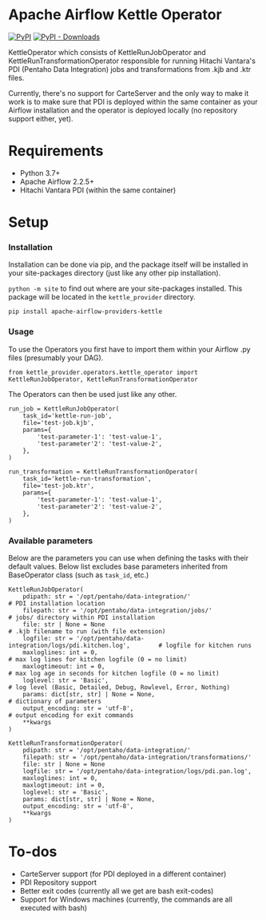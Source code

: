 # Apache Airflow Kettle Operator

[![PyPI](https://img.shields.io/pypi/v/apache-airflow-providers-kettle)](https://pypi.org/project/apache-airflow-providers-kettle/)
[![PyPI - Downloads](https://img.shields.io/pypi/dm/apache-airflow-providers-kettle)](https://pypi.org/project/apache-airflow-providers-kettle/)

KettleOperator which consists of KettleRunJobOperator and KettleRunTransformationOperator responsible for running Hitachi Vantara's PDI (Pentaho Data Integration) jobs and transformations from .kjb and .ktr files.

Currently, there's no support for CarteServer and the only way to make it work is to make sure that PDI is deployed within the same container as your Airflow installation and the operator is deployed locally (no repository support either, yet).

# Requirements

- Python 3.7+
- Apache Airflow 2.2.5+
- Hitachi Vantara PDI (within the same container)

# Setup

### Installation

Installation can be done via pip, and the package itself will be installed in your site-packages directory (just like any other pip installation).

`python -m site` to find out where are your site-packages installed. This package will be located in the `kettle_provider` directory.

```
pip install apache-airflow-providers-kettle
```

### Usage

To use the Operators you first have to import them within your Airflow .py files (presumably your DAG).

```
from kettle_provider.operators.kettle_operator import KettleRunJobOperator, KettleRunTransformationOperator
```

The Operators can then be used just like any other. 

```
run_job = KettleRunJobOperator(
    task_id='kettle-run-job',
    file='test-job.kjb',
    params={
        'test-parameter-1': 'test-value-1',
        'test-parameter'2': 'test-value-2',
    },
)
```
```
run_transformation = KettleRunTransformationOperator(
    task_id='kettle-run-transformation',
    file='test-job.ktr',
    params={
        'test-parameter-1': 'test-value-1',
        'test-parameter'2': 'test-value-2',
    },
)
```

### Available parameters

Below are the parameters you can use when defining the tasks with their default values.
Below list excludes base parameters inherited from BaseOperator class (such as `task_id`, etc.)

```
KettleRunJobOperator(
    pdipath: str = '/opt/pentaho/data-integration/'                             # PDI installation location
    filepath: str = '/opt/pentaho/data-integration/jobs/'                       # jobs/ directory within PDI installation
    file: str | None = None                                                     # .kjb filename to run (with file extension)
    logfile: str = '/opt/pentaho/data-integration/logs/pdi.kitchen.log',        # logfile for kitchen runs
    maxloglines: int = 0,                                                       # max log lines for kitchen logfile (0 = no limit)
    maxlogtimeout: int = 0,                                                     # max log age in seconds for kitchen logfile (0 = no limit)
    loglevel: str = 'Basic',                                                    # log level (Basic, Detailed, Debug, Rowlevel, Error, Nothing)
    params: dict[str, str] | None = None,                                       # dictionary of parameters
    output_encoding: str = 'utf-8',                                             # output encoding for exit commands
    **kwargs
)
```

```
KettleRunTransformationOperator(
    pdipath: str = '/opt/pentaho/data-integration/'
    filepath: str = '/opt/pentaho/data-integration/transformations/'
    file: str | None = None
    logfile: str = '/opt/pentaho/data-integration/logs/pdi.pan.log',
    maxloglines: int = 0,
    maxlogtimeout: int = 0,
    loglevel: str = 'Basic',
    params: dict[str, str] | None = None,
    output_encoding: str = 'utf-8',
    **kwargs
)
```
# To-dos

- CarteServer support (for PDI deployed in a different container)
- PDI Repository support
- Better exit codes (currently all we get are bash exit-codes)
- Support for Windows machines (currently, the commands are all executed with bash)
